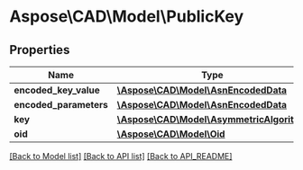 # Aspose\CAD\Model\PublicKey

## Properties
Name | Type | Description | Notes
------------ | ------------- | ------------- | -------------
**encoded_key_value** | [**\Aspose\CAD\Model\AsnEncodedData**](AsnEncodedData.md) |  | [optional] 
**encoded_parameters** | [**\Aspose\CAD\Model\AsnEncodedData**](AsnEncodedData.md) |  | [optional] 
**key** | [**\Aspose\CAD\Model\AsymmetricAlgorithm**](AsymmetricAlgorithm.md) |  | [optional] 
**oid** | [**\Aspose\CAD\Model\Oid**](Oid.md) |  | [optional] 

[[Back to Model list]](API_README.md#documentation-for-models) [[Back to API list]](API_README.md#documentation-for-api-endpoints) [[Back to API_README]](API_README.md)

